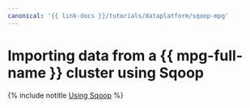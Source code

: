 ```yaml
---
canonical: '{{ link-docs }}/tutorials/dataplatform/sqoop-mpg'
---
```


# Importing data from a {{ mpg-full-name }} cluster using Sqoop

{% include notitle [Using Sqoop](../../_tutorials/dataplatform/sqoop/sqoop-mpg.md) %}
